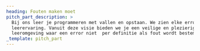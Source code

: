 ```yaml
---
heading: Fouten maken moet
pitch_part_description: >
  Bij ons leer je programmeren met vallen en opstaan. We zien elke error als een
  leerervaring. Vanuit deze visie bieden we je een veilige en plezierige
  leeromgeving waar een error niet  per definitie als fout wordt bestempeld.
_template: pitch_part
---
```


